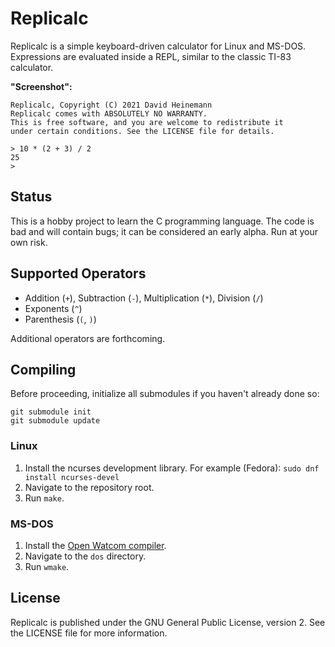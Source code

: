 # Replicalc

Replicalc is a simple keyboard-driven calculator for Linux and MS-DOS.
Expressions are evaluated inside a REPL, similar to the classic TI-83
calculator.

**"Screenshot":**

```
Replicalc, Copyright (C) 2021 David Heinemann
Replicalc comes with ABSOLUTELY NO WARRANTY.
This is free software, and you are welcome to redistribute it
under certain conditions. See the LICENSE file for details.

> 10 * (2 + 3) / 2
25
>
```

## Status

This is a hobby project to learn the C programming language. The code is bad
and will contain bugs; it can be considered an early alpha. Run at your own
risk.

## Supported Operators

* Addition (`+`), Subtraction (`-`), Multiplication (`*`), Division (`/`)
* Exponents (`^`)
* Parenthesis (`(`, `)`)

Additional operators are forthcoming.

## Compiling

Before proceeding, initialize all submodules if you haven't already done so:

```
git submodule init
git submodule update
```

### Linux

1. Install the ncurses development library. For example (Fedora): `sudo dnf install ncurses-devel`
2. Navigate to the repository root.
2. Run `make`.

### MS-DOS

1. Install the [Open Watcom compiler](http://openwatcom.org).
2. Navigate to the `dos` directory.
2. Run `wmake`.

## License

Replicalc is published under the GNU General Public License, version 2. See the
LICENSE file for more information.